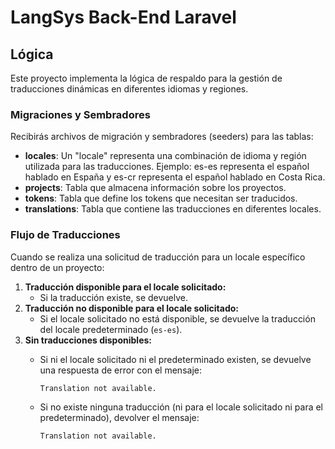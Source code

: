 # LangSys Back-End Laravel  

## Lógica  
Este proyecto implementa la lógica de respaldo para la gestión de traducciones dinámicas en diferentes idiomas y regiones.  

### Migraciones y Sembradores  
Recibirás archivos de migración y sembradores (seeders) para las tablas:
- **locales**: Un "locale" representa una combinación de idioma y región utilizada para las traducciones. Ejemplo: es-es representa el español hablado en España y es-cr representa el español hablado en Costa Rica.
- **projects**: Tabla que almacena información sobre los proyectos.  
- **tokens**: Tabla que define los tokens que necesitan ser traducidos.  
- **translations**: Tabla que contiene las traducciones en diferentes locales.  

### Flujo de Traducciones  
Cuando se realiza una solicitud de traducción para un locale específico dentro de un proyecto:  
1. **Traducción disponible para el locale solicitado:**  
   - Si la traducción existe, se devuelve.  
2. **Traducción no disponible para el locale solicitado:**  
   - Si el locale solicitado no está disponible, se devuelve la traducción del locale predeterminado (`es-es`).  
3. **Sin traducciones disponibles:**  
   - Si ni el locale solicitado ni el predeterminado existen, se devuelve una respuesta de error con el mensaje:  
     ```
     Translation not available.
     ```  


   - Si no existe ninguna traducción (ni para el locale solicitado ni para el predeterminado), devolver el mensaje:  
     ```
     Translation not available.
     ```  
